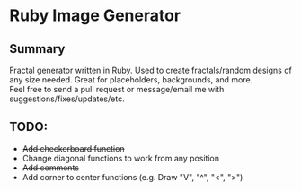 # Ruby Image Generator

## Summary
Fractal generator written in Ruby. Used to create fractals/random designs of any size needed. Great for placeholders, backgrounds, and more.  
Feel free to send a pull request or message/email me with suggestions/fixes/updates/etc.

## TODO:
* ~~Add checkerboard function~~
* Change diagonal functions to work from any position
* ~~Add comments~~
* Add corner to center functions (e.g. Draw "V", "^", "<", ">")